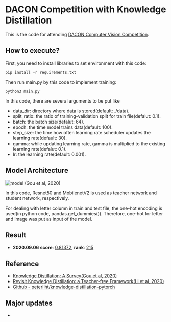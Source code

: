 # DACON Competition with Knowledge Distillation

This is the code for attending [DACON Computer Vision Competition](https://dacon.io/competitions/official/235626/overview/).

## How to execute?

First, you need to install libraries to set environment with this code:

    pip install -r requirements.txt

Then run main.py by this code to implement training:

    python3 main.py

In this code, there are several arguments to be put like
  - data_dir: directory where data is stored(default: ./data).
  - split_ratio: the ratio of training-validation split for train file(defalut: 0.1).
  - batch: the batch size(defalut: 64).
  - epoch: the time model trains data(default: 100).
  - step_size: the time how often learning rate scheduler updates the learning rate(default: 30).
  - gamma: while updating learning rate, gamma is multiplied to the existing learning rate(defalut: 0.1).
  - lr: the learning rate(default: 0.001).

## Model Architecture
![model](https://user-images.githubusercontent.com/51365760/92325154-3fccf480-f083-11ea-82ab-8304af084212.JPG)
(Gou et al, 2020)

In this code, Resnet50 and MobilenetV2 is used as teacher network and student network, respectively.

For dealing with letter column in train and test file, the one-hot encoding is used(in python code, pandas.get_dummies()).
Therefore, one-hot for letter and image was put as input of the model.

## Result
- **2020.09.06**  **score**: <u>0.81372</u>,  **rank**: <u>215</u>

## Reference
- [Knowledge Distillation: A Survey(Gou et al, 2020)](https://arxiv.org/abs/2006.05525)
- [Revisit Knowledge Distillation: a Teacher-free Framework(Li et al, 2020)](https://arxiv.org/abs/1909.11723)
- [Github - peterliht/knowledge-distillation-pytorch](https://github.com/peterliht/knowledge-distillation-pytorch)

## Major updates
- 
